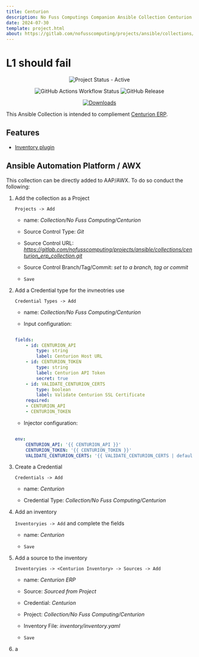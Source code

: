```yaml
---
title: Centurion
description: No Fuss Computings Companion Ansible Collection Centurion for Centurion ERP.
date: 2024-07-30
template: project.html
about: https://gitlab.com/nofusscomputing/projects/ansible/collections/kubernetes
---
```


# L1 should fail

<span style="text-align: center;">

![Project Status - Active](https://img.shields.io/badge/Project%20Status-Active-green?logo=github&style=plastic) 


![GitHub Actions Workflow Status](https://img.shields.io/github/actions/workflow/status/nofusscomputing/ansible_collection_centurion/ci.yaml?branch=master&style=plastic&logo=github&label=Build&color=%23000) ![GitHub Release](https://img.shields.io/github/v/release/nofusscomputing/ansible_collection_centurion?sort=date&style=plastic&logo=github&label=Release&color=000) 

[![Downloads](https://img.shields.io/badge/dynamic/json?url=https%3A%2F%2Fgalaxy.ansible.com%2Fapi%2Fv3%2Fplugin%2Fansible%2Fcontent%2Fpublished%2Fcollections%2Findex%2Fnofusscomputing%2Fcenturion%2F&query=%24.download_count&style=plastic&logo=ansible&logoColor=white&label=Galaxy%20Downloads&labelColor=black&color=cyan)](https://galaxy.ansible.com/ui/repo/published/nofusscomputing/centurion/)



</span>

This Ansible Collection is intended to compliement [Centurion ERP](../../../centurion_erp/index.md).

## Features

- [Inventory plugin](./plugins/inventory.md)


## Ansible Automation Platform / AWX

This collection can be directly added to AAP/AWX. To do so conduct the following:

1. Add the collection as a Project

    `Projects -> Add`

    - name: _Collection/No Fuss Computing/Centurion_

    - Source Control Type: _Git_

    - Source Control URL: _https://gitlab.com/nofusscomputing/projects/ansible/collections/centurion_erp_collection.git_

    - Source Control Branch/Tag/Commit: _set to a branch, tag or commit_

    - `Save`

1. Add a Credential type for the invneotries use

    `Credential Types -> Add`

    - name: _Collection/No Fuss Computing/Centurion_

    - Input configuration:

    ``` yaml

    fields:
        - id: CENTURION_API
            type: string
            label: Centurion Host URL
        - id: CENTURION_TOKEN
            type: string
            label: Centurion API Token
            secret: true
        - id: VALIDATE_CENTURION_CERTS
            type: boolean
            label: Validate Centurion SSL Certificate
        required:
        - CENTURION_API
        - CENTURION_TOKEN

    ```

    - Injector configuration:

    ``` yaml

    env:
        CENTURION_API: '{{ CENTURION_API }}'
        CENTURION_TOKEN: '{{ CENTURION_TOKEN }}'
        VALIDATE_CENTURION_CERTS: '{{ VALIDATE_CENTURION_CERTS | default(true) }}'

    ```

1. Create a Credential

    `Credentials -> Add`

    - name: _Centurion_

    - Credential Type: _Collection/No Fuss Computing/Centurion_

1. Add an inventory

    `Inventoryies -> Add` and complete the fields

    - name: _Centurion_

    - `Save`

1. Add a source to the inventory

    `Inventoryies -> <Centurion Inventory> -> Sources -> Add`

    - name: _Centurion ERP_

    - Source: _Sourced from Project_

    - Credential: _Centurion_
    
    - Project: _Collection/No Fuss Computing/Centurion_

    - Inventory File: _inventory/inventory.yaml_

    - `Save`

1. a
